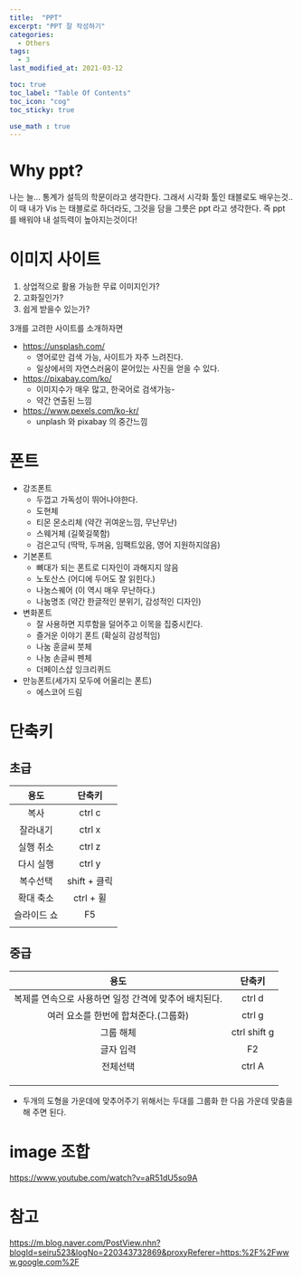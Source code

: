 ```yaml
---
title:  "PPT"
excerpt: "PPT 잘 작성하기"
categories:
  - Others
tags:
  - 3
last_modified_at: 2021-03-12

toc: true
toc_label: "Table Of Contents"
toc_icon: "cog"
toc_sticky: true

use_math : true
---
```




# Why ppt?

나는 늘... 통계가 설득의 학문이라고 생각한다. 그래서 시각화 툴인 태블로도 배우는것.. 이 때 내가 Vis 는 태블로로 하더라도, 그것을 담을 그릇은 ppt 라고 생각한다. 즉 ppt 를 배워야 내 설득력이 높아지는것이다! 



# 이미지 사이트

1. 상업적으로 활용 가능한 무료 이미지인가?
2. 고화질인가?
3. 쉽게 받을수 있는가?

3개를 고려한 사이트를 소개하자면 

- <https://unsplash.com/>
  - 영어로만 검색 가능, 사이트가 자주 느려진다.
  - 일상에서의 자연스러움이 묻어있는 사진을 얻을 수 있다.
- <https://pixabay.com/ko/> 
  - 이미지수가 매우 많고, 한국어로 검색가능-
  - 약간 연출된 느낌
- <https://www.pexels.com/ko-kr/>
  - unplash 와 pixabay 의 중간느낌



# 폰트

- 강조폰트
  - 두껍고 가독성이 뛰어나야한다.
  - 도현체 
  - 티몬 몬소리체 (약간 귀여운느낌, 무난무난)
  - 스웨거체 (길쭉길쭉함)
  - 검은고딕 (딱딱, 두꺼움, 임팩트있음, 영어 지원하지않음)
- 기본폰트
  - 뼈대가 되는 폰트로 디자인이 과해지지 않음
  - 노토산스 (어디에 두어도 잘 읽힌다.)
  - 나눔스퀘어 (이 역시 매우 무난하다.)
  - 나눔명조 (약간 한글적인 분위기, 감성적인 디자인)
- 변화폰트
  - 잘 사용하면 지루함을 덜어주고 이목을 집중시킨다.
  - 즐거운 이야기 폰트 (확실히 감성적임)
  - 나눔 훈글씨 붓체 
  - 나눔 손글씨 펜체
  -  더페이스샵 잉크리퀴드
- 만능폰트(세가지 모두에 어울리는 폰트)
  - 에스코어 드림 





# 단축키

## 초급

|    용도     |    단축키    |
| :---------: | :----------: |
|    복사     |    ctrl c    |
|  잘라내기   |    ctrl x    |
|  실행 취소  |    ctrl z    |
|  다시 실행  |    ctrl y    |
|  복수선택   | shift + 클릭 |
|  확대 축소  |  ctrl + 휠   |
| 슬라이드 쇼 |      F5      |
|             |              |



## 중급

|                         용도                          |    단축키    |
| :---------------------------------------------------: | :----------: |
| 복제를 연속으로 사용하면 일정 간격에 맞추어 배치된다. |    ctrl d    |
|         여러 요소를 한번에 합쳐준다.(그룹화)          |    ctrl g    |
|                       그룹 해체                       | ctrl shift g |
|                       글자 입력                       |      F2      |
|                       전체선택                        |    ctrl A    |
|                                                       |              |
|                                                       |              |
|                                                       |              |

- 두개의 도형을 가운데에 맞추어주기 위해서는 두대를 그룹화 한 다음 가운데 맞춤을 해 주면 된다. 



# image 조합

<https://www.youtube.com/watch?v=aR51dU5so9A>



# 참고

<https://m.blog.naver.com/PostView.nhn?blogId=seiru523&logNo=220343732869&proxyReferer=https:%2F%2Fwww.google.com%2F>

